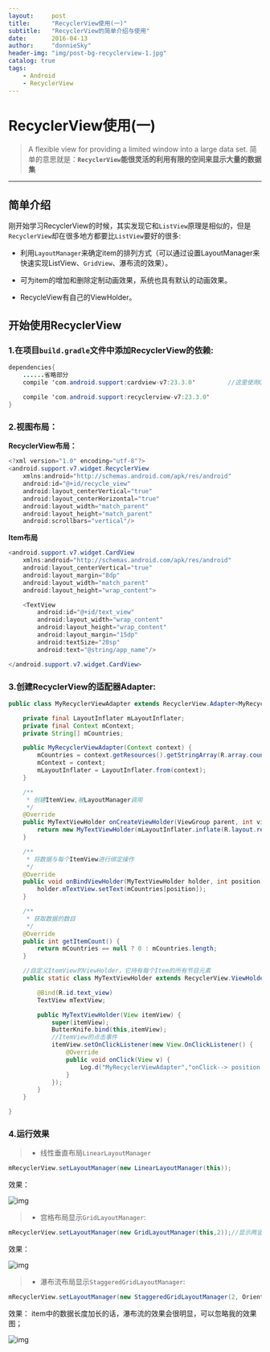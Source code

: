 ```yaml
---
layout:     post
title:      "RecyclerView使用(一)"
subtitle:   "RecyclerView的简单介绍与使用"
date:       2016-04-13
author:     "donnieSky"
header-img: "img/post-bg-recyclerview-1.jpg"
catalog: true
tags:
    - Android
    - RecyclerView
---
```


# RecyclerView使用(一)

> A flexible view for providing a limited window into a large data set.
简单的意思就是：**`RecyclerView`能很灵活的利用有限的空间来显示大量的数据集**

----

## 简单介绍

刚开始学习RecyclerView的时候，其实发现它和`ListView`原理是相似的，但是`RecyclerView`却在很多地方都要比`ListView`要好的很多:

* 利用`LayoutManager`来确定item的排列方式（可以通过设置LayoutManager来快速实现ListView、`GridView`、瀑布流的效果）。

* 可为item的增加和删除定制动画效果，系统也具有默认的动画效果。

* RecycleView有自己的ViewHolder。

## 开始使用RecyclerView

### 1.在项目`build.gradle`文件中添加RecyclerView的依赖:

```java
dependencies{
    ......省略部分
    compile 'com.android.support:cardview-v7:23.3.0'         //这里使用CardView作为Item
    
    compile 'com.android.support:recyclerview-v7:23.3.0'
}
```

### 2.视图布局：

**RecyclerView布局：**

```java
<?xml version="1.0" encoding="utf-8"?>
<android.support.v7.widget.RecyclerView
    xmlns:android="http://schemas.android.com/apk/res/android"
    android:id="@+id/recycle_view"
    android:layout_centerVertical="true"
    android:layout_centerHorizontal="true"
    android:layout_width="match_parent"
    android:layout_height="match_parent"
    android:scrollbars="vertical"/>
```

**Item布局**

```java
<android.support.v7.widget.CardView
    xmlns:android="http://schemas.android.com/apk/res/android"
    android:layout_centerVertical="true"
    android:layout_margin="8dp"
    android:layout_width="match_parent"
    android:layout_height="wrap_content">

    <TextView
        android:id="@+id/text_view"
        android:layout_width="wrap_content"
        android:layout_height="wrap_content"
        android:layout_margin="15dp"
        android:textSize="20sp"
        android:text="@string/app_name"/>

</android.support.v7.widget.CardView>
```

### 3.创建RecyclerView的适配器Adapter:

```java
public class MyRecyclerViewAdapter extends RecyclerView.Adapter<MyRecyclerViewAdapter.MyTextViewHolder>{

    private final LayoutInflater mLayoutInflater;
    private final Context mContext;
    private String[] mCountries;

    public MyRecyclerViewAdapter(Context context) {
        mCountries = context.getResources().getStringArray(R.array.countries);
        mContext = context;
        mLayoutInflater = LayoutInflater.from(context);
    }

    /**
     * 创建ItemView,被LayoutManager调用
     */
    @Override
    public MyTextViewHolder onCreateViewHolder(ViewGroup parent, int viewType) {
        return new MyTextViewHolder(mLayoutInflater.inflate(R.layout.recyclerview_item,parent,false));
    }

    /**
     * 将数据与每个ItemView进行绑定操作
     */
    @Override
    public void onBindViewHolder(MyTextViewHolder holder, int position) {
        holder.mTextView.setText(mCountries[position]);
    }

    /**
     * 获取数据的数目
     */
    @Override
    public int getItemCount() {
        return mCountries == null ? 0 : mCountries.length;
    }

    //自定义ItemView的ViewHolder，它持有每个Item的所有节目元素
    public static class MyTextViewHolder extends RecyclerView.ViewHolder{

        @Bind(R.id.text_view)
        TextView mTextView;

        public MyTextViewHolder(View itemView) {
            super(itemView);
            ButterKnife.bind(this,itemView);
            //ItemView的点击事件
            itemView.setOnClickListener(new View.OnClickListener() {
                @Override
                public void onClick(View v) {
                    Log.d("MyRecyclerViewAdapter","onClick--> position = "+getAdapterPosition());
                }
            });
        }
    }

}
```

### 4.运行效果

> * 线性垂直布局`LinearLayoutManager`

```java
mRecyclerView.setLayoutManager(new LinearLayoutManager(this));
```

效果：

![img](/img/in-post/post-recyclerview-linearlayout.jpg)

> * 宫格布局显示`GridLayoutManager`:

```java
mRecyclerView.setLayoutManager(new GridLayoutManager(this,2));//显示两竖数据
```

效果：

![img](/img/in-post/post-recyclerview-gridlayout.jpg)

> * 瀑布流布局显示`StaggeredGridLayoutManager`:

```java
mRecyclerView.setLayoutManager(new StaggeredGridLayoutManager(2, OrientationHelper.VERTICAL));//垂直显示两竖数据
```

效果：
item中的数据长度加长的话，瀑布流的效果会很明显，可以忽略我的效果图；

![img](/img/in-post/post-recyclerview-staggered.jpg)